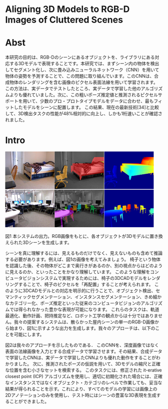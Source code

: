 # Aligning 3D Models to RGB-D Images of Cluttered Scenes

# Abst

本研究の目的は、RGB-Dのシーンにあるオブジェクトを、ライブラリにある対応する3Dモデルで表現することです。本研究では、まずシーン内の物体を検出してセグメント化し、次に畳み込みニューラルネットワーク（CNN）を用いて物体の姿勢を予測することで、この問題に取り組んでいます。このCNNは、合成物体のレンダリングを含む画像のピクセル表面法線を用いて学習されます。 この方法は、実データでテストしたところ、実データで学習した他のアルゴリズムよりも優れていました。次に、この粗いポーズ推定値と推測されるピクセルサポートを用いて、少数のプロ・プロトタイプモデルをデータに合わせ、最もフィットしたモデルをシーンに配置します。  この結果、現在の最新技術[34]と比較して、3D検出タスクの性能が48%相対的に向上し、しかも1桁速いことが確認されました。

# Intro

![fig1](https://raw.githubusercontent.com/rurusasu/paper/master/AI%E6%8A%80%E8%A1%93/AI%E6%8A%80%E8%A1%93%E5%BF%9C%E7%94%A8/%E7%89%A9%E4%BD%93%E6%A4%9C%E5%87%BA/Aligning%203D%20Models%20to%20RGB-D%20Images%20of%20Cluttered%20Scenes/%E7%94%BB%E5%83%8F/fig_1.png)

図1 本システムの出力。RGB画像をもとに、各オブジェクトが3Dモデルに置き換えられた3Dシーンを生成します。


シーンを真に理解するには、見えるものだけでなく、見えないものも含めて推論する必要があります。例えば、図1の画像を考えてみましょう。 椅子という物体を認識した後、その物体がどこまで奥行きがあるのか、別の視点からはどのように見えるのか、といったことをかなり理解しています。 このような理解をコンピュータビジョンシステムで実現するためには、椅子の3DCADモデルをレンダリングすることで、椅子のピクセルを「再配置」することが考えられます。 このように3DCADモデルとの対応を明示的に行うことで、オブジェクト検出、セマンティックセグメンテーション、インスタンスセグメンテーション、きめ細かなカテゴリー化、ポーズ推定といった従来のコンピュータビジョンのアルゴリズムでは得られなかった豊かな表現が可能になります。 これらのタスクは、軌道最適化、動作計画、把持推定など、ロボット工学の観点からは十分ではありません。我々の提案するシステムは、散らかった屋内シーンの単一のRGB-D画像から始まり、図1に示すような出力を生成します。我々のアプローチは、以下のことを可能にします。

図2は我々のアプローチを示したものである． このCNNを、深度画像ではなく表面の法線画像を入力とする合成データで学習させます。その結果、合成データで学習したCNNは、実データで学習したCNNよりも優れた動作をすることがわかりました。 次に、推測されたポーズの仮説を用いて、3Dモデルの縮尺と正確な位置を含む小さなセットを検索する。  このタスクには、修正された it-erative closest point (ICP) アルゴリズムを使用し、適切に初期化された場合には、正確なインスタンスではなくオブジェクト・カテゴリのレベルで作業しても、妥当な結果が得られることを示す。これにより、すべてのモデルの学習には画像上の2Dアノテーションのみを使用し、テスト時にはシーンの豊富な3D表現を生成することができました。